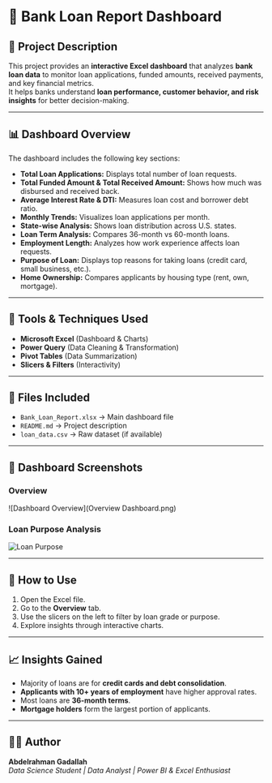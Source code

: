 # 🏦 Bank Loan Report Dashboard

## 📘 Project Description
This project provides an **interactive Excel dashboard** that analyzes **bank loan data** to monitor loan applications, funded amounts, received payments, and key financial metrics.  
It helps banks understand **loan performance, customer behavior, and risk insights** for better decision-making.

---

## 📊 Dashboard Overview
The dashboard includes the following key sections:

- **Total Loan Applications:** Displays total number of loan requests.
- **Total Funded Amount & Total Received Amount:** Shows how much was disbursed and received back.
- **Average Interest Rate & DTI:** Measures loan cost and borrower debt ratio.
- **Monthly Trends:** Visualizes loan applications per month.
- **State-wise Analysis:** Shows loan distribution across U.S. states.
- **Loan Term Analysis:** Compares 36-month vs 60-month loans.
- **Employment Length:** Analyzes how work experience affects loan requests.
- **Purpose of Loan:** Displays top reasons for taking loans (credit card, small business, etc.).
- **Home Ownership:** Compares applicants by housing type (rent, own, mortgage).

---

## 🧰 Tools & Techniques Used
- **Microsoft Excel** (Dashboard & Charts)
- **Power Query** (Data Cleaning & Transformation)
- **Pivot Tables** (Data Summarization)
- **Slicers & Filters** (Interactivity)

---

## 📁 Files Included
- `Bank_Loan_Report.xlsx` → Main dashboard file  
- `README.md` → Project description  
- `loan_data.csv` → Raw dataset (if available)

---
## 📸 Dashboard Screenshots

### Overview
![Dashboard Overview](Overview Dashboard.png)

### Loan Purpose Analysis
![Loan Purpose](loan_purpose_chart.png)



---

## 🚀 How to Use
1. Open the Excel file.  
2. Go to the **Overview** tab.  
3. Use the slicers on the left to filter by loan grade or purpose.  
4. Explore insights through interactive charts.

---

## 📈 Insights Gained
- Majority of loans are for **credit cards and debt consolidation**.  
- **Applicants with 10+ years of employment** have higher approval rates.  
- Most loans are **36-month terms**.  
- **Mortgage holders** form the largest portion of applicants.

---

## 👨‍💻 Author
**Abdelrahman Gadallah**  
_Data Science Student | Data Analyst | Power BI & Excel Enthusiast_
